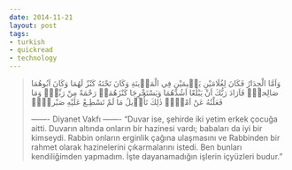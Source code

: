 ```yaml
---
date: 2014-11-21
layout: post
tags:
- turkish
- quickread
- technology
---
```


> وَاَمَّا الْجِدَارُ فَكَانَ لِغُلَامَيْنِ يَت۪يمَيْنِ فِي الْمَد۪ينَةِ وَكَانَ تَحْتَهُ كَنْزٌ لَهُمَا وَكَانَ اَبُوهُمَا صَالِحاًۚ فَاَرَادَ رَبُّكَ اَنْ يَبْلُغَٓا اَشُدَّهُمَا وَيَسْتَخْرِجَا كَنْزَهُمَاۗ رَحْمَةً مِنْ رَبِّكَۚ وَمَا فَعَلْتُهُ عَنْ اَمْر۪يۜ ذٰلِكَ تَأْو۪يلُ مَا لَمْ تَسْطِـعْ عَلَيْهِ صَبْراًۜ۟
> 
> ——- Diyanet Vakfı ——- 
> “Duvar ise, şehirde iki yetim erkek çocuğa aitti. Duvarın altında onların bir hazinesi vardı; babaları da iyi bir kimseydi. Rabbin onların erginlik çağına ulaşmasını ve Rabbinden bir rahmet olarak hazinelerini çıkarmalarını istedi. Ben bunları kendiliğimden yapmadım. İşte dayanamadığın işlerin içyüzleri budur.”
